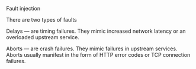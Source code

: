 Fault injection 

There are two types of faults 

Delays — are timing failures.
They mimic increased network latency or an overloaded upstream service. 

Aborts — are crash failures. 
They mimic failures in upstream services. Aborts usually manifest in the form of HTTP error codes or TCP connection failures.

